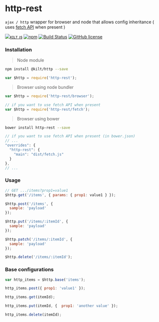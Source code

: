 
# http-rest

`ajax / http` wrapper for browser and node that allows config inheritance ( uses [fetch API](https://developer.mozilla.org/es/docs/Web/API/Fetch_API) when present )

[![ᴋɪʟᴛ ᴊs](https://jesus.germade.dev/assets/images/badge-kiltjs.svg)](https://github.com/kiltjs)
[![npm](https://img.shields.io/npm/v/@kilt/http.svg)](https://www.npmjs.com/package/@kilt/http)
[![Build Status](https://travis-ci.org/kiltjs/http.svg?branch=master)](https://travis-ci.org/kiltjs/http)
[![GitHub license](https://img.shields.io/badge/license-MIT-blue.svg)](LICENSE)

### Installation

> Node module

``` sh
npm install @kilt/http --save
```
``` js
var $http = require('http-rest');
```

> Browser using node bundler

``` js
var $http = require('http-rest/browser');

// if you want to use fetch API when present
var $http = require('http-rest/fetch');
```

> Browser using bower

``` sh
bower install http-rest --save
```

``` js
// if you want to use fetch API when present (in bower.json)
// ...
"overrides": {
  "http-rest": {
    "main": "dist/fetch.js"
  }
},
// ...
```


### Usage

``` js
// GET .../items?prop1=value1
$http.get('/items', { params: { prop1: value1 } });

$http.post('/items', {
  sample: 'payload'
});

$http.put('/items/:itemId', {
  sample: 'payload'
});

$http.patch('/items/:itemId', {
  sample: 'payload'
});

$http.delete('/items/:itemId');
```

### Base configurations

``` js
var http_items = $http.base('items');

http_items.post({ prop1: 'value1' });

http_items.get(itemId);

http_items.put(itemId, {  prop1: 'another value' });

http_items.delete(itemId);
```
